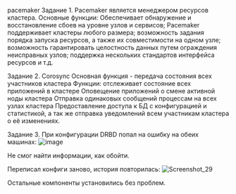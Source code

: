 pacemaker
Задание 1. Pacemaker является менеджером ресурсов кластера.
Основные функции:
Обеспечивает обнаружение и восстановление сбоев на уровне узлов и сервисов;
Pacemaker поддерживает кластеры любого размера;
возможность задания порядка запуска ресурсов, а также их совместимости на одном узле;
возможность гарантировать целостность данных путем ограждения неисправных узлов;
поддержка нескольких стандартов интерфейса ресурсов 
и т.д.

Задание 2.
Corosync
Основная функция - передача состояния всех участников кластера
Функции:
отслеживает состояние всех приложений в кластере
Оповещение приложений о смене активной ноды кластера 
Отправка одинаковых сообщений процессам на всех узлах кластера
Предоставление доступа к БД с конфигурацией и статистикой, а так же отправка уведомлений всем участникам кластера о её изменениях.

Задание 3. 
При конфигурации DRBD попал на ошибку на обеих машинах:
![image](https://user-images.githubusercontent.com/31319996/210101973-8c614f1a-64bf-43e6-9407-232cc58a287f.png)

Не смог найти информации, как обойти.

Переписал конфиги заново, история повторилась:
![Screenshot_29](https://user-images.githubusercontent.com/31319996/212401713-d195e35a-c204-4cdb-8c63-6990d561af28.jpg)

Остальные компоненты установились без проблем.
